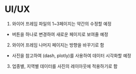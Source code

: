 # UI/UX
1. 와이어 프레임 파일의 1~3페이지는 약간의 수정할 예정
 - 버튼을 하나로 변경하여 새로운 페이지로 보여줄 예정
2. 와이어 프레임 나머지 페이지는 방향을 바꾸기로 함
 - 사진을 참고하여 (dash, plotly)를 사용하여 데이터 시각화할 예정
3. 업종별, 지역별 데이터를 사진의 레이아웃에 적용하기로 함

